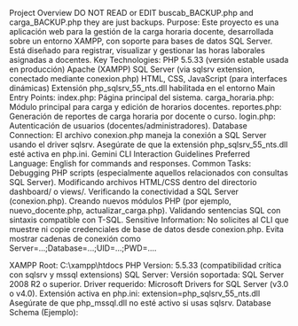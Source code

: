 Project Overview
DO NOT READ or EDIT buscab_BACKUP.php and carga_BACKUP.php they are just backups.
Purpose: Este proyecto es una aplicación web para la gestión de la carga horaria docente, desarrollada sobre un entorno XAMPP, con soporte para bases de datos SQL Server. Está diseñado para registrar, visualizar y gestionar las horas laborales asignadas a docentes.
Key Technologies:
PHP 5.5.33 (versión estable usada en producción)
Apache (XAMPP)
SQL Server (via sqlsrv extension, conectado mediante conexion.php)
HTML, CSS, JavaScript (para interfaces dinámicas)
Extensión php_sqlsrv_55_nts.dll habilitada en el entorno
Main Entry Points:
index.php: Página principal del sistema.
carga_horaria.php: Módulo principal para carga y edición de horarios docentes.
reportes.php: Generación de reportes de carga horaria por docente o curso.
login.php: Autenticación de usuarios (docentes/administradores).
Database Connection:
El archivo conexion.php maneja la conexión a SQL Server usando el driver sqlsrv. Asegúrate de que la extensión php_sqlsrv_55_nts.dll esté activa en php.ini.
Gemini CLI Interaction Guidelines
Preferred Language: English for commands and responses.
Common Tasks:
Debugging PHP scripts (especialmente aquellos relacionados con consultas SQL Server).
Modificando archivos HTML/CSS dentro del directorio dashboard/ o views/.
Verificando la conectividad a SQL Server (conexion.php).
Creando nuevos módulos PHP (por ejemplo, nuevo_docente.php, actualizar_carga.php).
Validando sentencias SQL con sintaxis compatible con T-SQL.
Sensitive Information:
No solicites al CLI que muestre ni copie credenciales de base de datos desde conexion.php.
Evita mostrar cadenas de conexión como Server=...;Database=...;UID=...;PWD=....

XAMPP Root: C:\xampp\htdocs
PHP Version: 5.5.33 (compatibilidad crítica con sqlsrv y mssql extensions)
SQL Server:
Versión soportada: SQL Server 2008 R2 o superior.
Driver requerido: Microsoft Drivers for SQL Server (v3.0 o v4.0).
Extensión activa en php.ini: extension=php_sqlsrv_55_nts.dll
Asegúrate de que php_mssql.dll no esté activo si usas sqlsrv.
Database Schema (Ejemplo):